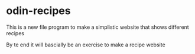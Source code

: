 # odin-recipes
This is a new file program to make a simplistic website that shows different recipes

By te end it will bascially be an exercise to make a recipe website